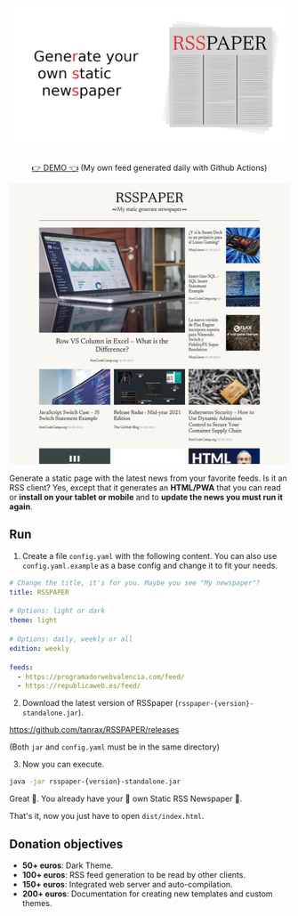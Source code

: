 <h1 align="center">
  <img alt="RSSpaper logo" src="media/newsreader-banner.png">
</h1>
<p align="center">
  <a href="https://rsspaper.andros.dev/">👉 DEMO 👈</a> (My own feed generated daily with Github Actions)
</p>

![demo preview](media/demo.jpg)

Generate a static page with the latest news from your favorite feeds. Is it an RSS client? Yes, except that it generates an **HTML/PWA** that you can read or **install on your tablet or mobile** and to **update the news you must run it again**.

## Run

1) Create a file `config.yaml` with the following content. You can also use `config.yaml.example` as a base config and change it to fit your needs.

``` yaml
# Change the title, it's for you. Maybe you see "My newspaper"?
title: RSSPAPER

# Options: light or dark
theme: light

# Options: daily, weekly or all
edition: weekly

feeds:
  - https://programadorwebvalencia.com/feed/
  - https://republicaweb.es/feed/
```

2) Download the latest version of RSSpaper (`rsspaper-{version}-standalone.jar`).

https://github.com/tanrax/RSSPAPER/releases

(Both `jar` and `config.yaml` must be in the same directory)

3) Now you can execute.

```sh
java -jar rsspaper-{version}-standalone.jar
```

Great 🎉. You already have your 📰 own Static RSS Newspaper 📰.

That's it, now you just have to open `dist/index.html`.

## Donation objectives

- **50+ euros**: Dark Theme.
- **100+ euros**: RSS feed generation to be read by other clients.
- **150+ euros**: Integrated web server and auto-compilation.
- **200+ euros**: Documentation for creating new templates and custom themes.
